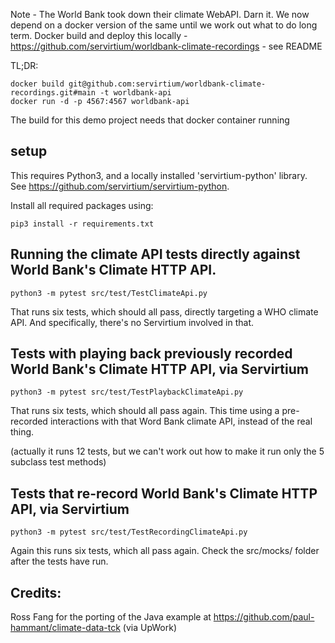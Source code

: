 Note - The World Bank took down their climate WebAPI. Darn it. We now depend on a docker version of the same until we work out what to do long term. Docker build and deploy this locally - https://github.com/servirtium/worldbank-climate-recordings - see README

TL;DR:

```
docker build git@github.com:servirtium/worldbank-climate-recordings.git#main -t worldbank-api
docker run -d -p 4567:4567 worldbank-api
```

The build for this demo project needs that docker container running

## setup

This requires Python3, and a locally installed 'servirtium-python' library. 
See https://github.com/servirtium/servirtium-python. 

Install all required packages using:
```
pip3 install -r requirements.txt
```

## Running the climate API tests directly against World Bank's Climate HTTP API.

```
python3 -m pytest src/test/TestClimateApi.py
```

That runs six tests, which should all pass, directly 
targeting a WHO climate API. And specifically, there's no Servirtium involved in that.

## Tests with playing back previously recorded World Bank's Climate HTTP API, via Servirtium

```
python3 -m pytest src/test/TestPlaybackClimateApi.py
```

That runs six tests, which should all pass again. This 
time using a pre-recorded interactions with that Word Bank
climate API, instead of the real thing.

(actually it runs 12 tests, but we can't work out how
to make it run only the 5 subclass test methods)

## Tests that re-record World Bank's Climate HTTP API, via Servirtium

```
python3 -m pytest src/test/TestRecordingClimateApi.py
```

Again this runs six tests, which all pass again. Check the src/mocks/ folder after the
tests have run.

## Credits:

Ross Fang for the porting of the Java example at 
https://github.com/paul-hammant/climate-data-tck (via UpWork)
